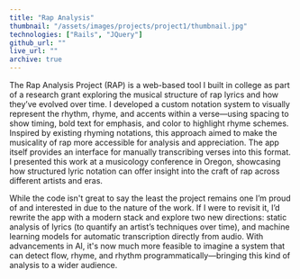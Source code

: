```yaml
---
title: "Rap Analysis"
thumbnail: "/assets/images/projects/project1/thumbnail.jpg"
technologies: ["Rails", "JQuery"]
github_url: ""
live_url: ""
archive: true
---
```


The Rap Analysis Project (RAP) is a web-based tool I built in college as part of a research grant exploring the musical structure of rap lyrics and how they’ve evolved over time. I developed a custom notation system to visually represent the rhythm, rhyme, and accents within a verse—using spacing to show timing, bold text for emphasis, and color to highlight rhyme schemes. Inspired by existing rhyming notations, this approach aimed to make the musicality of rap more accessible for analysis and appreciation. The app itself provides an interface for manually transcribing verses into this format. I presented this work at a musicology conference in Oregon, showcasing how structured lyric notation can offer insight into the craft of rap across different artists and eras.

While the code isn't great to say the least the project remains one I’m proud of and interested in due to the nature of the work. If I were to revisit it, I’d rewrite the app with a modern stack and explore two new directions: static analysis of lyrics (to quantify an artist’s techniques over time), and machine learning models for automatic transcription directly from audio. With advancements in AI, it's now much more feasible to imagine a system that can detect flow, rhyme, and rhythm programmatically—bringing this kind of analysis to a wider audience.
